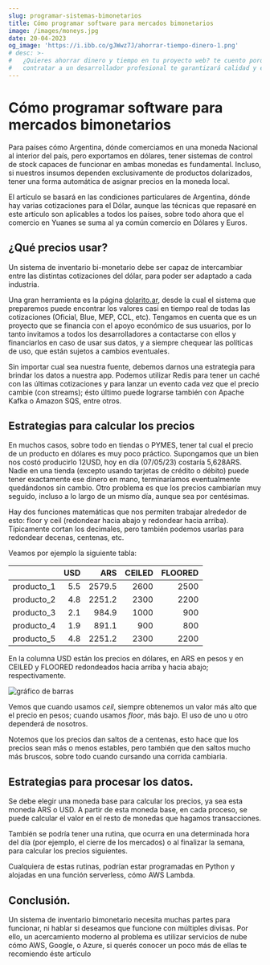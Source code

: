 ```yaml
---
slug: programar-sistemas-bimonetarios
title: Cómo programar software para mercados bimonetarios
image: /images/moneys.jpg
date: 20-04-2023
og_image: 'https://i.ibb.co/gJWwz7J/ahorrar-tiempo-dinero-1.png'
# desc: >-
#   ¿Quieres ahorrar dinero y tiempo en tu proyecto web? te cuento porqué
#   contratar a un desarrollador profesional te garantizará calidad y eficiencia.
---
```

# Cómo programar software para mercados bimonetarios

Para países cómo Argentina, dónde comerciamos en una moneda Nacional al interior
del país, pero exportamos en dólares, tener sistemas de control de stock capaces
de funcionar en ambas monedas es fundamental. Incluso, si nuestros insumos
dependen exclusivamente de productos dolarizados, tener una forma automática de
asignar precios en la moneda local.

El artículo se basará en las condiciones particulares de Argentina, dónde hay
varias cotizaciones para el Dólar, aunque las técnicas que repasaré en este
artículo son aplicables a todos los países, sobre todo ahora que el comercio en
Yuanes se suma al ya común comercio en Dólares y Euros.

## ¿Qué precios usar?

Un sistema de inventario bi-monetario debe ser capaz de intercambiar entre las
distintas cotizaciones del dólar, para poder ser adaptado a cada industria.

Una gran herramienta es la página [dolarito.ar](https://www.dolarito.ar/), desde la cual el sistema
que preparemos puede encontrar los valores casi en tiempo real de todas las
cotizaciones (Oficial, Blue, MEP, CCL, etc). Tengamos en cuenta que es un
proyecto que se financia con el apoyo económico de sus usuarios, por lo tanto
invitamos a todos los desarrolladores a contactarse con ellos y financiarlos en
caso de usar sus datos, y a siempre chequear las políticas de uso, que están
sujetos a cambios eventuales.

Sin importar cual sea nuestra fuente, debemos darnos una estrategia para brindar
los datos a nuestra app. Podemos utilizar Redis para tener un caché con las
últimas cotizaciones y para lanzar un evento cada vez que el precio cambie (con
streams); ésto último puede lograrse también con Apache Kafka o Amazon SQS,
entre otros.

## Estrategias para calcular los precios

En muchos casos, sobre todo en tiendas o PYMES, tener tal cual el precio de un
producto en dólares es muy poco práctico. Supongamos que un bien nos costó
producirlo 12USD, hoy en día (07/05/23) costaría 5,628ARS. Nadie en una tienda
(excepto usando tarjetas de crédito o débito) puede tener exactamente ese dinero
en mano, terminaríamos eventualmente quedándonos sin cambio. Otro problema es
que los precios cambiarían muy seguido, incluso a lo largo de un mismo día,
aunque sea por centésimas.

Hay dos funciones matemáticas que nos permiten trabajar alrededor de esto: floor
y ceil (redondear hacia abajo y redondear hacia arriba). Típicamente cortan los
decimales, pero también podemos usarlas para redondear decenas, centenas, etc.

Veamos por ejemplo la siguiente tabla:

|            |   USD |    ARS |   CEILED |   FLOORED |
|:-----------|------:|-------:|---------:|----------:|
| producto_1 |   5.5 | 2579.5 |     2600 |      2500 |
| producto_2 |   4.8 | 2251.2 |     2300 |      2200 |
| producto_3 |   2.1 |  984.9 |     1000 |       900 |
| producto_4 |   1.9 |  891.1 |      900 |       800 |
| producto_5 |   4.8 | 2251.2 |     2300 |      2200 |

En la columna USD están los precios en dólares, en ARS en pesos y en CEILED y
FLOORED redondeados hacia arriba y hacia abajo; respectivamente.

![gráfico de barras](/images/programar-sistemas-bimonetarios.png)

Vemos que cuando usamos *ceil*, siempre obtenemos un valor más alto que el precio
en pesos; cuando usamos *floor*, más bajo. El uso de uno u otro dependerá de
nosotros. 

Notemos que los precios dan saltos de a centenas, esto hace que los precios sean
más o menos estables, pero también que den saltos mucho más bruscos, sobre todo
cuando cursando una corrida cambiaria.

## Estrategias para procesar los datos. 

Se debe elegir una moneda base para calcular los precios, ya sea esta moneda ARS
o USD. A partir de esta moneda base, en cada proceso, se puede calcular el valor
en el resto de monedas que hagamos transacciones.

También se podría tener una rutina, que ocurra en una determinada hora del día
(por ejemplo, el cierre de los mercados) o al finalizar la semana, para calcular
los precios siguientes.

Cualquiera de estas rutinas, podrían estar programadas en Python y alojadas en
una función serverless, cómo AWS Lambda.

## Conclusión.

Un sistema de inventario bimonetario necesita muchas partes para funcionar, ni hablar si deseamos que funcione con múltiples divisas. Por ello, un acercamiento moderno al problema es utilizar servicios de nube cómo AWS, Google, o Azure, si querés conocer un poco más de ellas te recomiendo éste artículo


